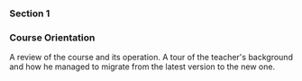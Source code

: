 ### Section 1
### Course Orientation
A review of the course and its operation. A tour of the teacher's background and how he managed to migrate from the latest version to the new one.